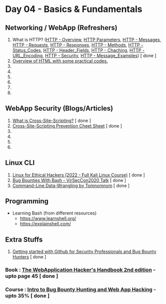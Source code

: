# Day 04 - Basics & Fundamentals

## Networking / WebApp (Refreshers)
  1. What is HTTP? ([HTTP - Overview](https://www.tutorialspoint.com/http/http_overview.htm), [HTTP Parameters](https://www.tutorialspoint.com/http/http_parameters.htm), [HTTP - Messages](https://www.tutorialspoint.com/http/http_messages.htm), [HTTP - Requests](https://www.tutorialspoint.com/http/http_requests.htm), [HTTP - Responses](https://www.tutorialspoint.com/http/http_responses.htm), [HTTP - Methods](), [HTTP - Status_Codes](), [HTTP - Header_Fields](), [HTTP - Chaching](), [HTTP - URL_Encoding](), [HTTP - Security](), [HTTP - Message_Examples]()) [ done ]
  2. [Overview of HTML with some practical codes.](https://www.w3schools.com/whatis/whatis_html.asp)
  3. 
  4. 
  5. 
  6. 
  7. 
  8. 

## WebApp Security (Blogs/Articles)
  1. [What is Cross-Site-Scripting?](https://owasp.org/www-community/attacks/xss/) [ done ]
  2. [Cross-Site-Scripting Prevention Cheet Sheet](https://cheatsheetseries.owasp.org/cheatsheets/Cross_Site_Scripting_Prevention_Cheat_Sheet.html) [ done ]
  3. 
  4. 
  5. 
  6. 

## Linux CLI
  1. [Linux for Ethical Hackers (2022 - Full Kali Linux Course)](https://www.youtube.com/watch?v=U1w4T03B30I) [ done ]
  2. [Bug Bounties With Bash - VirSecCon2020 Talk](https://www.youtube.com/watch?v=s9w0KutMorE) [ done ]
  3. [Command-Line Data-Wrangling by Tomnomnom](https://www.youtube.com/watch?v=QSq-aYYQpro) [ done ]

## Programming
  - Learning Bash (from different resources)
    - https://www.learnshell.org/
    - https://explainshell.com/ 

## Extra Stuffs
  1. [Getting started with Github for Security Professionals and Bug Bounty Hunters](https://www.youtube.com/watch?v=AQEOz5zbW4w) [ done ]

### Book : [The WebApplication Hacker's Handbook 2nd edition](https://edu.anarcho-copy.org/Against%20Security%20-%20Self%20Security/Dafydd%20Stuttard,%20Marcus%20Pinto%20-%20The%20web%20application%20hacker's%20handbook_%20finding%20and%20exploiting%20security%20flaws-Wiley%20(2011).pdf) - upto page 45 [ done ]
### Course : [Intro to Bug Bounty Hunting and Web App Hacking](https://www.udemy.com/course/intro-to-bug-bounty-by-nahamsec/) - upto 35% [ done ]
